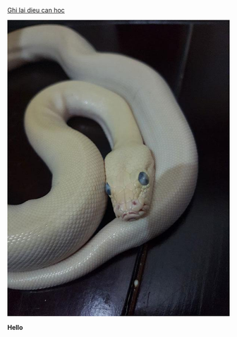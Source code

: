 



[Ghi lai dieu can hoc ](https://www.w3schools.com/python/)

![Anh con tran ](tran.jpg)

**Hello**
